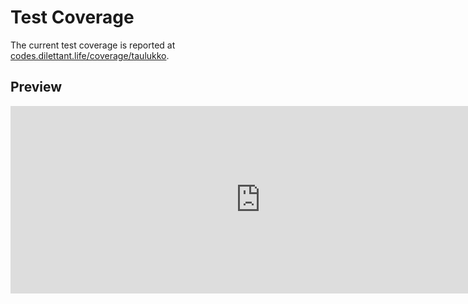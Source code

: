 # Test Coverage

The current test coverage is reported at <a href="https://codes.dilettant.life/coverage/taulukko/" target="coverage">codes.dilettant.life/coverage/taulukko</a>.

## Preview

<iframe width="800px" height="300px" style="border: 0px;" src="https://codes.dilettant.life/coverage/taulukko/"></iframe>
